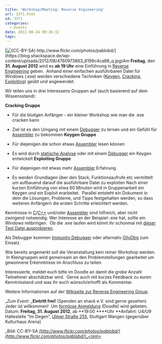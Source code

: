 ```yaml
---
title: 'Workshop/Meeting: Reverse Engineering'
url: 3371.html
id: 3371
categories:
  - events
date: 2012-08-24 09:26:32
tags:
---
```


[![](https://blog.shackspace.de/wp-content/uploads/2012/08/4760973863_6199c4ca88_q.jpg "(CC-BY-SA) http://www.flickr.com/photos/pablobd/")](https://blog.shackspace.de/wp-content/uploads/2012/08/4760973863_6199c4ca88_q.jpg)Am **Freitag**, den **31\. August 2012** wird es **ab 19 Uhr** eine Einführung in [Reverse Engineering](http://de.wikipedia.org/wiki/Reverse_engineering) geben.  Anhand einer einfachen ausführbaren Datei für Windows (.exe) werden verschiedene Techniken ([Keygen](http://de.wikipedia.org/wiki/Keygen), [Cracking](http://de.wikipedia.org/wiki/Cracking), [Exploiting](http://de.wikipedia.org/wiki/Exploit)) geübt und angewendet.

Wir teilen uns in drei Interessens Gruppen auf (auch basierend auf dem Wissensstand):

**Cracking Gruppe**

*   Für die blutigen Anfänger - ein kleiner Workshop wie man die .exe cracken kann
*   Ziel ist es den Umgang mit einem [Debugger](http://de.wikipedia.org/wiki/Debugger) zu lernen und ein Gefühl für [Assembler](http://de.wikipedia.org/wiki/Assemblersprache) zu bekommen
**Keygen Gruppe**

*   Für diejenigen die schon etwas [Assembler](http://de.wikipedia.org/wiki/Assemblersprache) lesen können
*   Es wird durch [statische Analyse](http://de.wikipedia.org/wiki/Statische_Analyse) oder mit einem [Debugger](http://de.wikipedia.org/wiki/Debugger) ein Keygen entwickelt
**Exploiting Gruppe**

*   Für diejenigen mit etwas mehr [Assembler](http://de.wikipedia.org/wiki/Assemblersprache) Erfahrung
*   Es werden Grundlagen über den Stack, Funktionsaufrufe etc vermittelt um aufbauend darauf die ausführbare Datei zu exploiten
Nach einer kurzen Einführung von etwa 60 Minuten wird in Gruppenarbeit ein Keygen und ein Exploit erarbeitet.  Parallel entsteht ein Dokument in dem die Lösungen, Probleme, und Tipps festgehalten werden, so dass weiteren Anfängern die ersten Schritte erleichtert werden.

Kenntnisse in [C](http://de.wikipedia.org/wiki/C_(Programmiersprache))/[C++](http://de.wikipedia.org/wiki/C%2B%2B) und/oder [Assembler](http://de.wikipedia.org/wiki/Assemblersprache) sind hilfreich, aber nicht zwingend notwendig.
Wer Interesse an der Beispiel-.exe hat, sollte ein Windows mitbringen.  Ob die .exe laufen wird könnt ihr schonmal mit [dieser Test Datei ausprobieren](http://smrrd.de/static/test.exe).

Als Debugger kommen [Immunity Debugger](http://immunityinc.com/products-immdbg.shtml) oder alternativ [OllyDbg](http://www.ollydbg.de/) zum Einsatz.

Wie bereits angemerkt soll die Veranstaltung kein reiner Workshop werden.  In Kleingruppen wird gemeinsam an den Problemstellungen gearbeitet um gewonnene Erkenntnisse im Anschluss zu teilen.

Interessierte, meldet euch bitte im Doodle an damit die grobe Anzahl Teilnehmer abschätzbar wird.  Gerne auch mit kurzes Feedback zu euren Kenntnisstand und was ihr euch wünsch/erhofft als Kommentar.

Weitere Informationen auf der [Wikiseite zur Reverse Engineering Group](https://blog.shackspace.de/wiki/doku.php?id=reverse_engineering_group).

_<em>Zum Event:
_</em>**Eintritt frei!** (Spenden an shack e.V. sind gerne gesehen) Jeder ist willkommen!  Um [formlose Anmeldung](http://doodle.com/77p8ntgashczyygr) (Doodle) wird gebeten.
Datum: **Freitag, 31\. August 2012**, ab **19:00 ****Uhr
**Anfahrt: U4/U9 Haltestelle “Im Degen”, [Ulmer Straße 255](https://blog.shackspace.de/?page_id=713), Stuttgart Wangen (gegenüber Kulturhaus Arena)

_Bild: CC-BY-SA <em>[http://www.flickr.com/photos/pablobd/](http://www.flickr.com/photos/pablobd/)_</em>